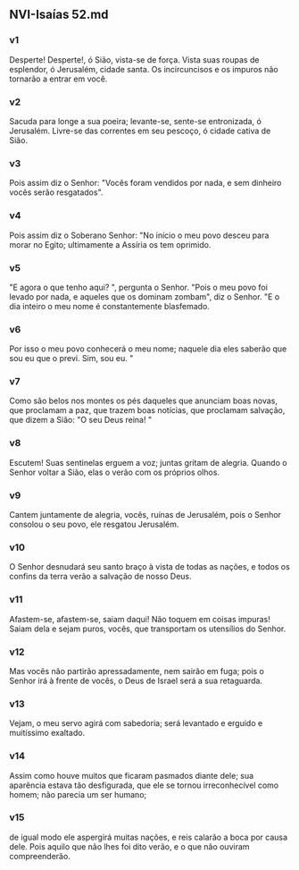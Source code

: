 ## NVI-Isaías 52.md
### v1
 Desperte! Desperte!, ó Sião, vista-se de força. Vista suas roupas de esplendor, ó Jerusalém, cidade santa. Os incircuncisos e os impuros não tornarão a entrar em você.
### v2
 Sacuda para longe a sua poeira; levante-se, sente-se entronizada, ó Jerusalém. Livre-se das correntes em seu pescoço, ó cidade cativa de Sião.
### v3
 Pois assim diz o Senhor: "Vocês foram vendidos por nada, e sem dinheiro vocês serão resgatados".
### v4
 Pois assim diz o Soberano Senhor: "No início o meu povo desceu para morar no Egito; ultimamente a Assíria os tem oprimido.
### v5
 "E agora o que tenho aqui? ", pergunta o Senhor. "Pois o meu povo foi levado por nada, e aqueles que os dominam zombam", diz o Senhor. "E o dia inteiro o meu nome é constantemente blasfemado.
### v6
 Por isso o meu povo conhecerá o meu nome; naquele dia eles saberão que sou eu que o previ. Sim, sou eu. "
### v7
 Como são belos nos montes os pés daqueles que anunciam boas novas, que proclamam a paz, que trazem boas notícias, que proclamam salvação, que dizem a Sião: "O seu Deus reina! "
### v8
 Escutem! Suas sentinelas erguem a voz; juntas gritam de alegria. Quando o Senhor voltar a Sião, elas o verão com os próprios olhos.
### v9
 Cantem juntamente de alegria, vocês, ruínas de Jerusalém, pois o Senhor consolou o seu povo, ele resgatou Jerusalém.
### v10
 O Senhor desnudará seu santo braço à vista de todas as nações, e todos os confins da terra verão a salvação de nosso Deus.
### v11
 Afastem-se, afastem-se, saiam daqui! Não toquem em coisas impuras! Saiam dela e sejam puros, vocês, que transportam os utensílios do Senhor.
### v12
 Mas vocês não partirão apressadamente, nem sairão em fuga; pois o Senhor irá à frente de vocês, o Deus de Israel será a sua retaguarda.
### v13
 Vejam, o meu servo agirá com sabedoria; será levantado e erguido e muitíssimo exaltado.
### v14
 Assim como houve muitos que ficaram pasmados diante dele; sua aparência estava tão desfigurada, que ele se tornou irreconhecível como homem; não parecia um ser humano;
### v15
 de igual modo ele aspergirá muitas nações, e reis calarão a boca por causa dele. Pois aquilo que não lhes foi dito verão, e o que não ouviram compreenderão.
